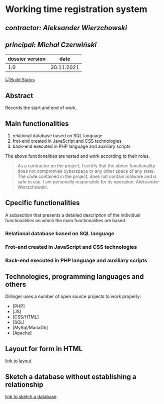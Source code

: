 # Working time registration system

## _contractor: Aleksander Wierzchowski_
## _principal: Michał Czerwiński_


| dossier version | date |
| ------ | ------ |
| 1.0 | 30.11.2021 |

[![Build Status](https://travis-ci.org/joemccann/dillinger.svg?branch=master)](https://travis-ci.org/joemccann/dillinger)


## Abstract 
  Records the start and end of work.

## Main functionalities

1. relational database based on SQL language
1. frot-end created in JavaScript and CSS technologies
1. back-end executed in PHP language and auxiliary scripts

The above functionalities are tested and work according to their roles.

> As a contractor on the project, I certify that the above functionality 
> does not compromise cyberspace or any other space of any state. 
> The code contained in the project, does not contain malware and is safe to use. 
> I am personally responsible for its operation: Aleksander Wierzchowski.

## Cpecific functionalities

A subsection that presents a detailed description of the individual functionalities on which the main functionalities are based.

### Relational database based on SQL language

### Frot-end created in JavaScript and CSS technologies

### Back-end executed in PHP language and auxiliary scripts

## Technologies, programming languages and others

Dillinger uses a number of open source projects to work properly:

- [PHP]
- [JS]
- [CSS/HTML]
- [SQL]
- [MySql/MariaDb]
- [Apache]
## Layout for form in HTML

[link to layout][form]


 [form]: <https://github.com/haxosek/4ati/blob/main/19/Diagram.png>
 
 ## Sketch a database without establishing a relationship

[link to sketch a database][db]


 [db]: <https://github.com/Michal3456/4ati/blob/main/19/sprites/sketch.png>

